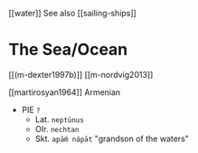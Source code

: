 [[water]]
See also [[sailing-ships]]
# The Sea/Ocean
[[(m-dexter1997b)]]
[[m-nordvig2013]]

[[martirosyan1964]] Armenian


- PIE `?`
	- Lat. `neptūnus`
	- OIr. `nechtan`
	- Skt. `apā́m nápāt` "grandson of the waters"